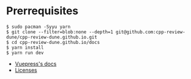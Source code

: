 # Prerrequisites

```console
$ sudo pacman -Syyu yarn
$ git clone --filter=blob:none --depth=1 git@github.com:cpp-review-dune/cpp-review-dune.github.io.git
$ cd cpp-review-dune.github.io/docs
$ yarn install
$ yarn run dev
```

- [Vuepress's docs](https://vuepress.vuejs.org)
- [Licenses](https://spdx.org/licenses)
